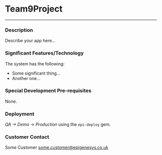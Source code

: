 # Team9Project
---

### Description
Describe your app here...

### Significant Features/Technology
The system has the following:

* Some significant thing...
* Another one...

### Special Development Pre-requisites
None.

### Deployment
*QA -> Demo -> Production* using the `epi-deploy` gem.

### Customer Contact
Some Customer <some.customer@epigenesys.co.uk>
